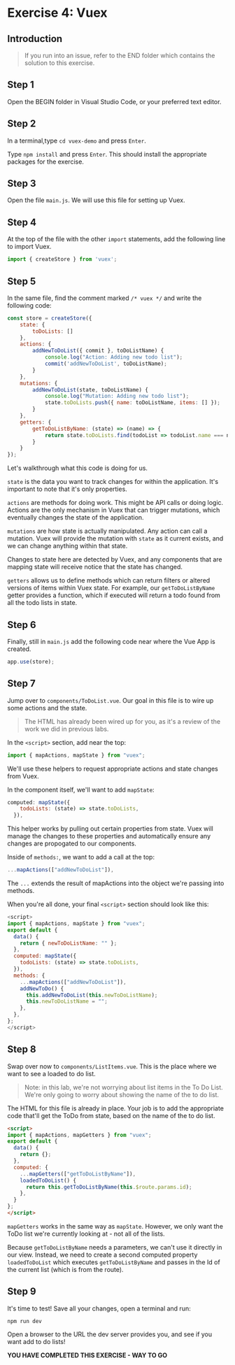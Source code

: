 # Exercise 4: Vuex

## Introduction

> If you run into an issue, refer to the END folder which contains the solution to this exercise.

## Step 1
Open the BEGIN folder in Visual Studio Code, or your preferred text editor.

## Step 2
In a terminal,type `cd vuex-demo` and press `Enter`.

Type `npm install` and press `Enter`.  This should install the appropriate packages for the exercise.

## Step 3
Open the file `main.js`.  We will use this file for setting up Vuex.

## Step 4
At the top of the file with the other `import` statements, add the following line to import Vuex.

```javascript
import { createStore } from 'vuex';
```

## Step 5
In the same file, find the comment marked `/* vuex */` and write the following code:

```javascript
const store = createStore({
    state: {
        toDoLists: []
    },
    actions: {
        addNewToDoList({ commit }, toDoListName) {
            console.log("Action: Adding new todo list");
            commit('addNewToDoList', toDoListName);
        }
    },
    mutations: {
        addNewToDoList(state, toDoListName) {
            console.log("Mutation: Adding new todo list");
            state.toDoLists.push({ name: toDoListName, items: [] });
        }
    },
    getters: {
        getToDoListByName: (state) => (name) => {
            return state.toDoLists.find(todoList => todoList.name === name);
        }
    }
});
```

Let's walkthrough what this code is doing for us.

`state` is the data you want to track changes for within the application.  It's important to note that it's only properties.

`actions` are methods for doing work.  This might be API calls or doing logic.  Actions are the only mechanism in Vuex that can trigger mutations, which eventually changes the state of the application.

`mutations` are how state is actually manipulated.  Any action can call a mutation. Vuex will provide the mutation with `state` as it current exists, and we can change anything within that state.  

Changes to state here are detected by Vuex, and any components that are mapping state will receive notice that the state has changed.

`getters` allows us to define methods which can return filters or altered versions of items within Vuex state.  For example, our `getToDoListByName` getter provides a function, which if executed will return a todo found from all the todo lists in state.

## Step 6
Finally, still in `main.js` add the following code near where the Vue App is created.

```javascript
app.use(store);
```

## Step 7
Jump over to `components/ToDoList.vue`.  Our goal in this file is to wire up some actions and the state.

> The HTML has already been wired up for you, as it's a review of the work we did in previous labs.

In the `<script>` section, add near the top:

```javascript
import { mapActions, mapState } from "vuex";
```

We'll use these helpers to request appropriate actions and state changes from Vuex.

In the component itself, we'll want to add `mapState`:

```javascript
computed: mapState({
    todoLists: (state) => state.toDoLists,
  }),
```

This helper works by pulling out certain properties from state.  Vuex will manage the changes to these properties and automatically ensure any changes are propogated to our components.

Inside of `methods:`, we want to add a call at the top:

```javascript
...mapActions(["addNewToDoList"]),
```

The `...` extends the result of mapActions into the object we're passing into methods.

When you're all done, your final `<script>` section should look like this:

```javascript
<script>
import { mapActions, mapState } from "vuex";
export default {
  data() {
    return { newToDoListName: "" };
  },
  computed: mapState({
    todoLists: (state) => state.toDoLists,
  }),
  methods: {
    ...mapActions(["addNewToDoList"]),
    addNewToDo() {
      this.addNewToDoList(this.newToDoListName);
      this.newToDoListName = "";
    },
  },
};
</script>
```

## Step 8
Swap over now to `components/ListItems.vue`.  This is the place where we want to see a loaded to do list.

> Note: in this lab, we're not worrying about list items in the To Do List.  We're only going to worry about showing the name of the to do list.

The HTML for this file is already in place.  Your job is to add the appropriate code that'll get the ToDo from state, based on the name of the to do list.

```html
<script>
import { mapActions, mapGetters } from "vuex";
export default {
  data() {
    return {};
  },
  computed: {
    ...mapGetters(["getToDoListByName"]),
    loadedToDoList() {
      return this.getToDoListByName(this.$route.params.id);
    },
  }
};
</script>
```

`mapGetters` works in the same way as `mapState`.  However, we only want the ToDo list we're currently looking at - not all of the lists.

Because `getToDoListByName` needs a parameters, we can't use it directly in our view.  Instead, we need to create a second computed property `loadedToDoList` which executes `getToDoListByName` and passes in the Id of the current list (which is from the route).

## Step 9
It's time to test!  Save all your changes, open a terminal and run:

```
npm run dev
```

Open a browser to the URL the dev server provides you, and see if you want add to do lists!


**YOU HAVE COMPLETED THIS EXERCISE - WAY TO GO**

